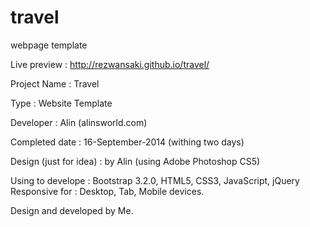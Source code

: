 travel
======

webpage template

Live preview : http://rezwansaki.github.io/travel/

Project Name : Travel
   
Type : Website Template 
   
Developer : Alin (alinsworld.com)
   
Completed date : 16-September-2014 (withing two days)
   
Design (just for idea) : by Alin (using Adobe Photoshop CS5)
   
Using to develope : Bootstrap 3.2.0, HTML5, CSS3, JavaScript, jQuery 
   Responsive for : Desktop, Tab, Mobile devices. 



Design and developed by Me. 
